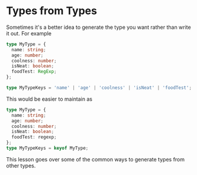 # Types from Types

Sometimes it's a better idea to generate the type you want rather than write it out.
For example

```typescript
type MyType = {
  name: string;
  age: number;
  coolness: number;
  isNeat: boolean;
  foodTest: RegExp;
};

type MyTypeKeys = 'name' | 'age' | 'coolness' | 'isNeat' | 'foodTest';
```

This would be easier to maintain as

```typescript
type MyType = {
  name: string;
  age: number;
  coolness: number;
  isNeat: boolean;
  foodTest: regexp;
};
type MyTypeKeys = keyof MyType;
```

This lesson goes over some of the common ways to generate types from other types.
